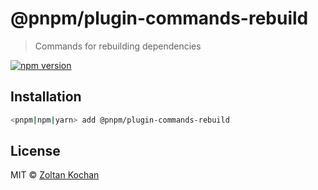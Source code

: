 # @pnpm/plugin-commands-rebuild

> Commands for rebuilding dependencies

[![npm version](https://img.shields.io/npm/v/@pnpm/plugin-commands-rebuild.svg)](https://www.npmjs.com/package/@pnpm/plugin-commands-rebuild)

## Installation

```sh
<pnpm|npm|yarn> add @pnpm/plugin-commands-rebuild
```

## License

MIT © [Zoltan Kochan](https://www.kochan.io/)
